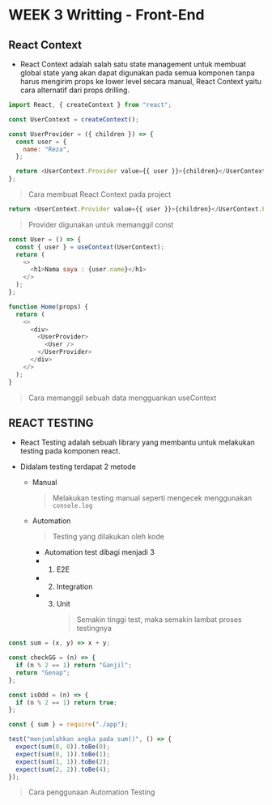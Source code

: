 # WEEK 3 Writting - Front-End

## React Context

- React Context adalah salah satu state management untuk membuat global state yang akan dapat digunakan pada semua komponen tanpa harus mengirim props ke lower level secara manual, React Context yaitu cara alternatif dari props drilling.

```js
import React, { createContext } from "react";

const UserContext = createContext();

const UserProvider = ({ children }) => {
  const user = {
    name: "Reza",
  };

  return <UserContext.Provider value={{ user }}>{children}</UserContext.Provider>;
};
```

> Cara membuat React Context pada project

```js
return <UserContext.Provider value={{ user }}>{children}</UserContext.Provider>;
```

> Provider digunakan untuk memanggil const

```js
const User = () => {
  const { user } = useContext(UserContext);
  return (
    <>
      <h1>Nama saya : {user.name}</h1>
    </>
  );
};

function Home(props) {
  return (
    <>
      <div>
        <UserProvider>
          <User />
        </UserProvider>
      </div>
    </>
  );
}
```

> Cara memanggil sebuah data mengguankan useContext

## REACT TESTING

- React Testing adalah sebuah library yang membantu untuk melakukan testing pada komponen react.

- Didalam testing terdapat 2 metode

  - Manual

    > Melakukan testing manual seperti mengecek menggunakan `console.log`

  - Automation
    > Testing yang dilakukan oleh kode
    - Automation test dibagi menjadi 3
    - 1. E2E
    - 2. Integration
    - 3. Unit
         > Semakin tinggi test, maka semakin lambat proses testingnya

```js
const sum = (x, y) => x + y;

const checkGG = (n) => {
  if (n % 2 == 1) return "Ganjil";
  return "Genap";
};

const isOdd = (n) => {
  if (n % 2 == 1) return true;
};
```

```js
const { sum } = require("./app");

test("menjumlahkan angka pada sum()", () => {
  expect(sum(0, 0)).toBe(0);
  expect(sum(0, 1)).toBe(1);
  expect(sum(1, 1)).toBe(2);
  expect(sum(2, 2)).toBe(4);
});
```

> Cara penggunaan Automation Testing
